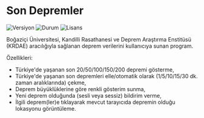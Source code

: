 # Son Depremler

<img src="https://img.shields.io/badge/Versiyon-1.09-blueviolet.svg?style=flat" alt="Versiyon" /> <img src="https://img.shields.io/badge/Durum-Çalışıyor-success.svg?style=flat" alt="Durum" /> <img src="https://img.shields.io/badge/Lisans-MIT-blue.svg?style=flat" alt="Lisans" />

Boğaziçi Üniversitesi, Kandilli Rasathanesi ve Deprem Araştırma Enstitüsü (KRDAE) aracılığıyla sağlanan deprem verilerini kullanıcıya sunan program.

Özellikleri:

- Türkiye'de yaşanan son 20/50/100/150/200 depremi gösterme,
- Türkiye'de yaşanan son depremleri elle/otomatik olarak (1/5/10/15/30 dk. zaman aralıklarında) çekme,
- Deprem büyüklüklerine göre renkli gösterim sunma,
- Yeni deprem olduğunda (sesli veya sessiz) bildirim verme,
- İlgili deprem(ler)e tıklayarak mevcut tarayıcıda depremin olduğu lokasyonu görüntüleme. 
